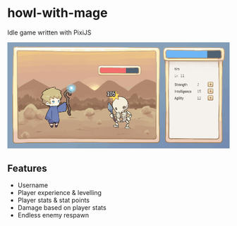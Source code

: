 # howl-with-mage
Idle game written with PixiJS

![Screenshot](https://raw.githubusercontent.com/tomual/howl-with-mage/master/img/screenshot.png)

## Features

* Username
* Player experience & levelling
* Player stats & stat points
* Damage based on player stats
* Endless enemy respawn
